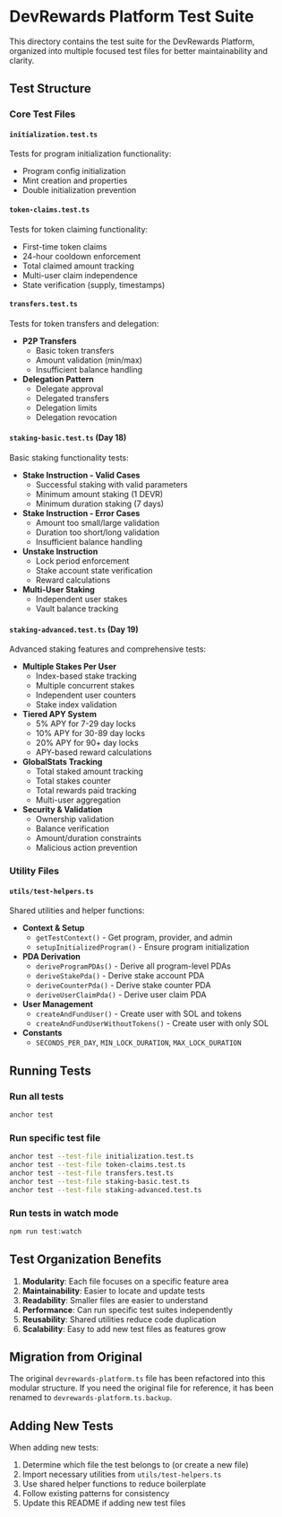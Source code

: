 # DevRewards Platform Test Suite

This directory contains the test suite for the DevRewards Platform, organized into multiple focused test files for better maintainability and clarity.

## Test Structure

### Core Test Files

#### `initialization.test.ts`
Tests for program initialization functionality:
- Program config initialization
- Mint creation and properties
- Double initialization prevention

#### `token-claims.test.ts`
Tests for token claiming functionality:
- First-time token claims
- 24-hour cooldown enforcement
- Total claimed amount tracking
- Multi-user claim independence
- State verification (supply, timestamps)

#### `transfers.test.ts`
Tests for token transfers and delegation:
- **P2P Transfers**
  - Basic token transfers
  - Amount validation (min/max)
  - Insufficient balance handling
- **Delegation Pattern**
  - Delegate approval
  - Delegated transfers
  - Delegation limits
  - Delegation revocation

#### `staking-basic.test.ts` (Day 18)
Basic staking functionality tests:
- **Stake Instruction - Valid Cases**
  - Successful staking with valid parameters
  - Minimum amount staking (1 DEVR)
  - Minimum duration staking (7 days)
- **Stake Instruction - Error Cases**
  - Amount too small/large validation
  - Duration too short/long validation
  - Insufficient balance handling
- **Unstake Instruction**
  - Lock period enforcement
  - Stake account state verification
  - Reward calculations
- **Multi-User Staking**
  - Independent user stakes
  - Vault balance tracking

#### `staking-advanced.test.ts` (Day 19)
Advanced staking features and comprehensive tests:
- **Multiple Stakes Per User**
  - Index-based stake tracking
  - Multiple concurrent stakes
  - Independent user counters
  - Stake index validation
- **Tiered APY System**
  - 5% APY for 7-29 day locks
  - 10% APY for 30-89 day locks
  - 20% APY for 90+ day locks
  - APY-based reward calculations
- **GlobalStats Tracking**
  - Total staked amount tracking
  - Total stakes counter
  - Total rewards paid tracking
  - Multi-user aggregation
- **Security & Validation**
  - Ownership validation
  - Balance verification
  - Amount/duration constraints
  - Malicious action prevention

### Utility Files

#### `utils/test-helpers.ts`
Shared utilities and helper functions:
- **Context & Setup**
  - `getTestContext()` - Get program, provider, and admin
  - `setupInitializedProgram()` - Ensure program initialization
- **PDA Derivation**
  - `deriveProgramPDAs()` - Derive all program-level PDAs
  - `deriveStakePda()` - Derive stake account PDA
  - `deriveCounterPda()` - Derive stake counter PDA
  - `deriveUserClaimPda()` - Derive user claim PDA
- **User Management**
  - `createAndFundUser()` - Create user with SOL and tokens
  - `createAndFundUserWithoutTokens()` - Create user with only SOL
- **Constants**
  - `SECONDS_PER_DAY`, `MIN_LOCK_DURATION`, `MAX_LOCK_DURATION`

## Running Tests

### Run all tests
```bash
anchor test
```

### Run specific test file
```bash
anchor test --test-file initialization.test.ts
anchor test --test-file token-claims.test.ts
anchor test --test-file transfers.test.ts
anchor test --test-file staking-basic.test.ts
anchor test --test-file staking-advanced.test.ts
```

### Run tests in watch mode
```bash
npm run test:watch
```

## Test Organization Benefits

1. **Modularity**: Each file focuses on a specific feature area
2. **Maintainability**: Easier to locate and update tests
3. **Readability**: Smaller files are easier to understand
4. **Performance**: Can run specific test suites independently
5. **Reusability**: Shared utilities reduce code duplication
6. **Scalability**: Easy to add new test files as features grow

## Migration from Original

The original `devrewards-platform.ts` file has been refactored into this modular structure. If you need the original file for reference, it has been renamed to `devrewards-platform.ts.backup`.

## Adding New Tests

When adding new tests:
1. Determine which file the test belongs to (or create a new file)
2. Import necessary utilities from `utils/test-helpers.ts`
3. Use shared helper functions to reduce boilerplate
4. Follow existing patterns for consistency
5. Update this README if adding new test files
